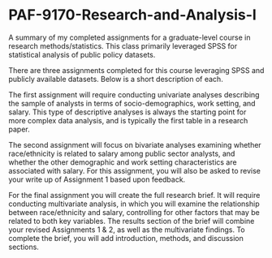 # PAF-9170-Research-and-Analysis-I
A summary of my completed assignments for a graduate-level course in research methods/statistics. This class primarily leveraged SPSS for statistical analysis of public policy datasets. 

There are three assignments completed for this course leveraging SPSS and publicly available datasets. Below is a short description of each. 

The first assignment will require conducting univariate analyses describing the sample of analysts in terms of socio-demographics, work setting, and salary.  This type of descriptive analyses is always the starting point for more complex data analysis, and is typically the first table in a research paper.  

The second assignment will focus on bivariate analyses examining whether race/ethnicity is related to salary among public sector analysts, and whether the other demographic and work setting characteristics are associated with salary.  For this assignment, you will also be asked to revise your write up of Assignment 1 based upon feedback.

For the final assignment you will create the full research brief.  It will require conducting multivariate analysis, in which you will examine the relationship between race/ethnicity and salary, controlling for other factors that may be related to both key variables.  The results section of the brief will combine your revised Assignments 1 & 2, as well as the multivariate findings.  To complete the brief, you will add introduction, methods, and discussion sections.
